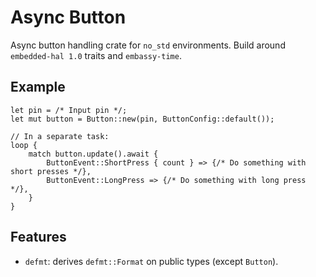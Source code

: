 # Async Button

Async button handling crate for `no_std` environments. Build around `embedded-hal 1.0` traits and `embassy-time`.

## Example

```rust,ignore
let pin = /* Input pin */;
let mut button = Button::new(pin, ButtonConfig::default());

// In a separate task:
loop {
    match button.update().await {
        ButtonEvent::ShortPress { count } => {/* Do something with short presses */},
        ButtonEvent::LongPress => {/* Do something with long press */},
    }
}
```

## Features

- `defmt`: derives `defmt::Format` on public types (except `Button`).
